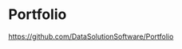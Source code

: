 # Portfolio

https://github.com/DataSolutionSoftware/Portfolio     
 
  
        
    
   
  
       
  
  
 
   

   
  
   
    
